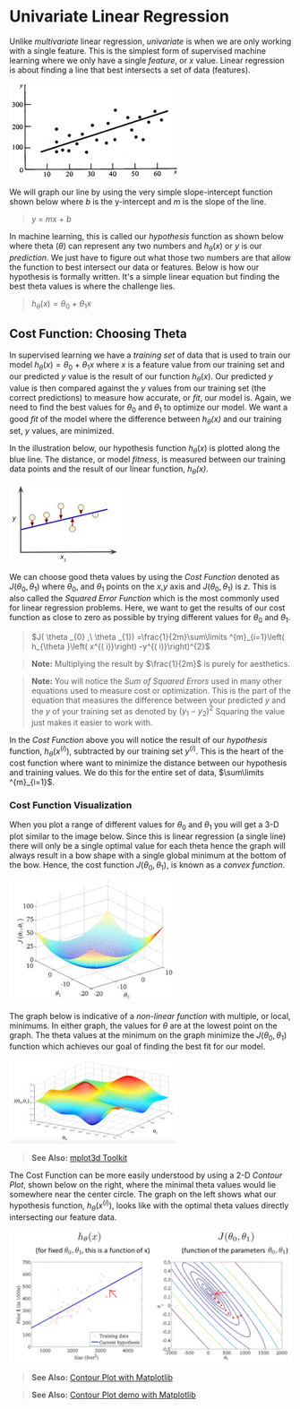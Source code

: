 # Univariate Linear Regression

Unlike *multivariate* linear regression, *univariate* is when we are only working with a single feature. This is the simplest form of supervised machine learning where we only have a single *feature*, or $x$ value. Linear regression is about finding a line that best intersects a set of data (features). 

![Linear Regression](../images/linear-regression.png)

We will graph our line by using the very simple slope-intercept function shown below where *b* is the y-intercept and *m* is the slope of the line.

> $y\ =\ mx\ +\ b$

In machine learning, this is called our *hypothesis* function as shown below where theta ($\theta$) can represent any two numbers and $h_\theta(x)$ or $y$ is our *prediction*. We just have to figure out what those two numbers are that allow the function to best intersect our data or features. Below is how our hypothesis is formally written. It's a simple linear equation but finding the best theta values is where the challenge lies.

> $h_{\theta }( x) =\theta _{0} \ +\ \theta _{1} x$

## Cost Function: Choosing Theta

In supervised learning we have a *training set* of data that is used to train our model $h_{\theta }( x) =\theta _{0} \ +\ \theta _{1} x$ where $x$ is a feature value from our training set and our predicted $y$ value is the result of our function $h_{\theta }( x)$. Our predicted $y$ value is then compared against the $y$ values from our training set (the correct predictions) to measure how accurate, or *fit*, our model is. Again, we need to find the best values for $\theta _{0}$ and $\theta _{1}$ to optimize our model. We want a good *fit* of the model where the difference between *$h_{\theta }( x)$* and our training set, $y$ values, are minimized. 

In the illustration below, our hypothesis function $h_{\theta }( x)$ is plotted along the blue line. The distance, or model *fitness*, is measured between our training data points and the result of our linear function, *$h_{\theta }( x)$*.

![Measuring Fit of a Model](../images/model-fit.jpg)

We can choose good theta values by using the *Cost Function* denoted as $J(\theta_{0}, \theta_{1})$ where  $\theta_{0}$, and $\theta_{1}$ points on the $x$,$y$ axis and $J(\theta_{0}, \theta_{1})$ is *z*. This is also called the *Squared Error Function* which is the most commonly used for linear regression problems. Here, we want to get the results of our cost function as close to zero as possible by trying different values for $\theta _{0}$ and $\theta _{1}$.

> $J( \theta _{0} ,\ \theta _{1}) =\frac{1}{2m}\sum\limits ^{m}_{i=1}\left( h_{\theta }\left( x^{( i)}\right) -y^{( i)}\right)^{2}$

> **Note:** Multiplying the result by $\frac{1}{2m}$ is purely for aesthetics.

> **Note:** You will notice the *Sum of Squared Errors* used in many other equations used to measure cost or optimization. This is the part of the equation that measures the difference between your predicted $y$ and the $y$ of your training set as denoted by $(y_{1} - y_{2})^2$ Squaring the value just makes it easier to work with.

In the _Cost Function_ above you will notice the result of our *hypothesis* function, $h_{\theta }\left( x^{( i)}\right)$, subtracted by our training set $y^{( i)}$. This is the heart of the cost function where want to minimize the distance between our hypothesis and training values. We do this for the entire set of data, $\sum\limits ^{m}_{i=1}$.

### Cost Function Visualization

When you plot a range of different values for $\theta_{0}$ and $\theta_{1}$ you will get a 3-D plot similar to the image below. Since this is linear regression (a single line) there will only be a single optimal value for each theta hence the graph will always result in a bow shape with a single global minimum at the bottom of the bow. Hence, the cost function $J(\theta_{0}, \theta_{1})$, is known as a *convex function*.

![Cost Function 3D Plot](../images/cost-function-plot1.jpg)

The graph below is indicative of a *non-linear function* with multiple, or local, minimums. In either graph, the values for $\theta$ are at the lowest point on the graph. The theta values at the minimum on the graph minimize the $J(\theta_{0}, \theta_{1})$ function which achieves our goal of finding the best fit for our model.

![Cost Function 3D Plot](../images/cost-function-plot2.jpg)

> **See Also:** [mplot3d Toolkit](https://matplotlib.org/tutorials/toolkits/mplot3d.html)

The Cost Function can be more easily understood by using a 2-D *Contour Plot*, shown below on the right, where the minimal theta values would lie somewhere near the center circle. The graph on the left shows what our hypothesis function, $h_{\theta }\left( x^{( i)}\right)$, looks like with the optimal theta values directly intersecting our feature data.

![Cost Function Contour Plot](../images/cost-function-plot3.jpg)

> **See Also:** [Contour Plot with Matplotlib](https://matplotlib.org/api/_as_gen/matplotlib.pyplot.contour.html)

> **See Also:** [Contour Plot demo with Matplotlib](https://matplotlib.org/gallery/images_contours_and_fields/contour_demo.html)
